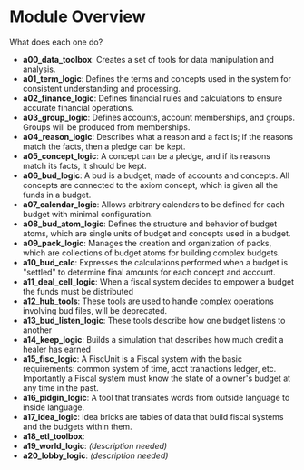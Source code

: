 # Module Overview

What does each one do?

- **a00_data_toolbox**: Creates a set of tools for data manipulation and analysis.
- **a01_term_logic**: Defines the terms and concepts used in the system for consistent understanding and processing.
- **a02_finance_logic**: Defines financial rules and calculations to ensure accurate financial operations.
- **a03_group_logic**: Defines accounts, account memberships, and groups. Groups will be produced from memberships.
- **a04_reason_logic**: Describes what a reason and a fact is; if the reasons match the facts, then a pledge can be kept.
- **a05_concept_logic**: A concept can be a pledge, and if its reasons match its facts, it should be kept.
- **a06_bud_logic**: A bud is a budget, made of accounts and concepts. All concepts are connected to the axiom concept, which is given all the funds in a budget.
- **a07_calendar_logic**: Allows arbitrary calendars to be defined for each budget with minimal configuration.
- **a08_bud_atom_logic**: Defines the structure and behavior of budget atoms, which are single units of budget and concepts used in a budget.
- **a09_pack_logic**: Manages the creation and organization of packs, which are collections of budget atoms for building complex budgets.
- **a10_bud_calc**: Expresses the calculations performed when a budget is "settled" to determine final amounts for each concept and account.
- **a11_deal_cell_logic**: When a fiscal system decides to empower a budget the funds must be distributed
- **a12_hub_tools**: These tools are used to handle complex operations involving bud files, will be deprecated.
- **a13_bud_listen_logic**: These tools describe how one budget listens to another
- **a14_keep_logic**: Builds a simulation that describes how much credit a healer has earned 
- **a15_fisc_logic**: A FiscUnit is a Fiscal system with the basic requirements: common system of time, acct tranactions ledger, etc. Importantly a Fiscal system must know the state of a owner's budget at any time in the past. 
- **a16_pidgin_logic**: A tool that translates words from outside language to inside language.  
- **a17_idea_logic**: idea bricks are tables of data that build fiscal systems and the budgets within them.
- **a18_etl_toolbox**: 
- **a19_world_logic**: *(description needed)*
- **a20_lobby_logic**: *(description needed)*